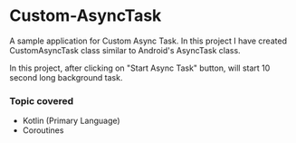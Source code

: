 # Custom-AsyncTask

A sample application for Custom Async Task. In this project I have created CustomAsyncTask class similar to Android's AsyncTask class.

In this project, after clicking on "Start Async Task" button, will start 10 second long background task.

### Topic covered
- Kotlin (Primary Language)
- Coroutines

